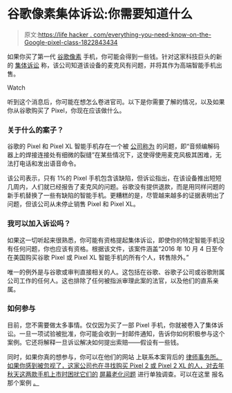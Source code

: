 # 谷歌像素集体诉讼:你需要知道什么

> 原文:[https://life hacker . com/everything-you-need-know-on-the-Google-pixel-class-1822843434](https://lifehacker.com/everything-you-need-to-know-about-the-google-pixel-clas-1822843434)

如果你买了第一代 [谷歌像素](https://lifehacker.com/10-useful-hidden-features-on-google-s-pixel-phone-1789809296) 手机，你可能会得到一些钱。针对这家科技巨头的新的 [集体诉讼](https://lifehacker.com/how-do-i-know-if-im-part-of-a-class-action-lawsuit-5866351) 称，该公司知道该设备的麦克风有问题，并将其作为高端智能手机出售。

Watch

听到这个消息后，你可能在想怎么卷进官司。以下是你需要了解的情况，以及如果你从谷歌购买了 Pixel，你现在应该做什么。

### 关于什么的案子？

谷歌的 Pixel 和 Pixel XL 智能手机存在一个被 [公司称为](https://support.google.com/pixelphone/forum/AAAAb4-OgUsIW_gxTpXX3s/?hl=by) 的问题，即“音频编解码器上的焊接连接处有细微的裂缝”在某些情况下，这使得使用麦克风极其困难，无法打电话和发出语音命令。

该公司表示，只有 1%的 Pixel 手机包含该缺陷，但诉讼指出，在该设备推出短短几周内，人们就已经报告了麦克风的问题。谷歌没有提供退款，而是用同样问题的新手机替换了一些有缺陷的智能手机。更糟糕的是，尽管越来越多的证据表明出了问题，但该公司从未停止销售 Pixel 和 Pixel XL。

### 我可以加入诉讼吗？

如果这一切听起来很熟悉，你可能有资格提起集体诉讼，即使你的特定智能手机没有任何问题，你也应该有资格。根据该文件，该案件涵盖“2016 年 10 月 4 日至今在美国购买谷歌 Pixel 或 Pixel XL 智能手机的所有个人，转售除外。”

唯一的例外是与谷歌或审判直接相关的人。这包括在谷歌、谷歌子公司或谷歌附属公司工作的任何人。这也排除了任何被指派审理此案的法官，以及他们的直系亲属。

### 如何参与

目前，您不需要做太多事情。仅仅因为买了一部 Pixel 手机，你就被卷入了集体诉讼。一旦一项试验被批准，你可能会收到一封邮件通知，告诉你如何积极参与这个案例。它还将解释一旦诉讼解决如何提出索赔——假设有一些钱。

同时，如果你真的想参与，你可以在他们的网站 上联系本案背后的 [律师事务所。如果你感到被忽视了，这家公司也在寻找购买 Pixel 2 或 Pixel 2 XL 的人，对去年秋天这两款手机上市时困扰它们的](https://www.girardgibbs.com/google-pixel-microphone-defect-lawsuit/) [屏幕老化问题](https://lifehacker.com/dont-buy-the-pixel-2-xl-until-google-sorts-out-its-disp-1819772290#_ga=2.180706159.971310653.1517761251-258269408.1513265580) 进行单独调查。可以在这里 报名那个案例 [。](https://www.girardgibbs.com/google-pixel-2-pixel-2-xl-lawsuit/)